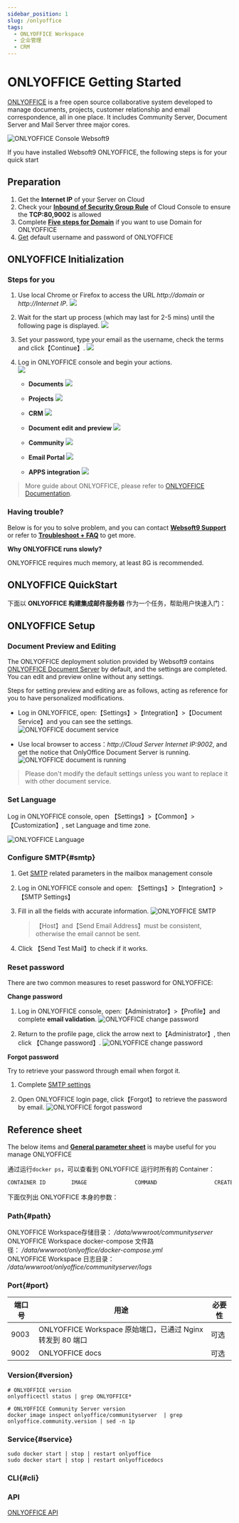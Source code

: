 ```yaml
---
sidebar_position: 1
slug: /onlyoffice
tags:
  - ONLYOFFICE Workspace
  - 企业管理
  - CRM
---
```


# ONLYOFFICE Getting Started

[ONLYOFFICE](https://onlyoffice.com) is a free open source collaborative system developed to manage documents, projects, customer relationship and email correspondence, all in one place. It includes Community Server, Document Server and Mail Server three major cores.

![ONLYOFFICE Console Websoft9](http://libs.websoft9.com/Websoft9/DocsPicture/en/onlyoffice/onlyoffice-websoft9-001.png)

If you have installed Websoft9 ONLYOFFICE, the following steps is for your quick start

## Preparation

1. Get the **Internet IP** of your Server on Cloud
2. Check your **[Inbound of Security Group Rule](./administrator/firewall#security)** of Cloud Console to ensure the **TCP:80,9002** is allowed
3. Complete **[Five steps for Domain](./administrator/domain_step)** if you want to use Domain for ONLYOFFICE
4. [Get](./user/credentials) default username and password of ONLYOFFICE

## ONLYOFFICE Initialization

### Steps for you

1. Use local Chrome or Firefox to access the URL *http://domain* or *http://Internet IP*.
   ![](https://libs.websoft9.com/Websoft9/DocsPicture/en/onlyoffice/onlyoffice-installwait-websoft9.png)

2. Wait for the start up process (which may last for 2-5 mins) until the following page is displayed.
   ![](https://libs.websoft9.com/Websoft9/DocsPicture/en/onlyoffice/onlyoffice-install-websoft9.png)

3. Set your password, type your email as the username, check the terms and click【Continue】.
   ![](https://libs.websoft9.com/Websoft9/DocsPicture/en/onlyoffice/onlyoffice-bk-websoft9.png)

4. Log in ONLYOFFICE console and begin your actions.  
   ![](http://libs.websoft9.com/Websoft9/DocsPicture/en/onlyoffice/onlyoffice-websoft9-001.png)

   * **Documents**
     ![](https://libs.websoft9.com/Websoft9/DocsPicture/en/onlyoffice/onlyoffice-websoft9-002.png)

   * **Projects**
     ![](https://libs.websoft9.com/Websoft9/DocsPicture/en/onlyoffice/onlyoffice-websoft9-003.png)

   * **CRM**
     ![](https://libs.websoft9.com/Websoft9/DocsPicture/en/onlyoffice/onlyoffice-websoft9-004.png)

   * **Document edit and preview**
     ![](https://libs.websoft9.com/Websoft9/DocsPicture/en/onlyoffice/onlyoffice-websoft9-005.png)

   * **Community**
     ![](https://libs.websoft9.com/Websoft9/DocsPicture/en/onlyoffice/onlyoffice-function-club-websoft9.png)

   * **Email Portal**
     ![](https://libs.websoft9.com/Websoft9/DocsPicture/en/onlyoffice/onlyoffice-function-email-websoft9.png)

   * **APPS integration**
     ![](https://libs.websoft9.com/Websoft9/DocsPicture/en/onlyoffice/onlyoffice-function-apps-websoft9.png)

> More guide about ONLYOFFICE, please refer to [ONLYOFFICE Documentation](https://helpcenter.onlyoffice.com/server/docker/opensource/index.aspx).


### Having trouble?

Below is for you to solve problem, and you can contact **[Websoft9 Support](./helpdesk)** or refer to **[Troubleshoot + FAQ](./faq#setup)** to get more.  


**Why ONLYOFFICE runs slowly?**

ONLYOFFICE requires much memory, at least 8G is recommended.

## ONLYOFFICE QuickStart

下面以 **ONLYOFFICE 构建集成邮件服务器** 作为一个任务，帮助用户快速入门：

## ONLYOFFICE Setup

### Document Preview and Editing

The ONLYOFFICE deployment solution provided by Websoft9 contains [ONLYOFFICE Document Server](./onlyofficedocs) by default, and the settings are completed. You can edit and preview online without any settings.

Steps for setting preview and editing are as follows, acting as reference for you to have personalized modifications.

* Log in ONLYOFFICE, open:【Settings】>【Integration】>【Document Service】and you can see the settings.
  ![ONLYOFFICE document service](https://libs.websoft9.com/Websoft9/DocsPicture/en/onlyoffice/onlyoffice-preview-websoft9.png)

* Use local browser to access：*http://Cloud Server Internet IP:9002*, and get the notice that OnlyOffice Document Server is running.
   ![ONLYOFFICE document is running ](https://libs.websoft9.com/Websoft9/DocsPicture/en/onlyoffice/onlyoffice-dkisrunning-websoft9.png)

> Please don't modify the default settings unless you want to replace it with other document service.

### Set Language 

Log in ONLYOFFICE console, open 【Settings】>【Common】>【Customization】, set Language and time zone.

![ONLYOFFICE Language](https://libs.websoft9.com/Websoft9/DocsPicture/en/onlyoffice/onlyoffice-lanuageset-websoft9.png)

### Configure SMTP{#smtp}

1. Get [SMTP](./administrator/smtp) related parameters in the mailbox management console
   
2. Log in ONLYOFFICE console and open: 【Settings】>【Integration】>【SMTP Settings】

3. Fill in all the fields with accurate information.
   ![ONLYOFFICE SMTP](https://libs.websoft9.com/Websoft9/DocsPicture/en/onlyoffice/onlyoffice-smtp-1-websoft9.png)

   > 【Host】and【Send Email Address】must be consistent, otherwise the email cannot be sent.

4. Click 【Send Test Mail】to check if it works.


### Reset password

There are two common measures to reset password for ONLYOFFICE:  

**Change password**

1. Log in ONLYOFFICE console, open:【Administrator】>【Profile】and complete **email validation**.
  ![ONLYOFFICE change password](https://libs.websoft9.com/Websoft9/DocsPicture/en/onlyoffice/onlyoffice-modifypw001-websoft9.png)

2. Return to the profile page, click the arrow next to【Administrator】, then click 【Change password】.
  ![ONLYOFFICE change password](https://libs.websoft9.com/Websoft9/DocsPicture/en/onlyoffice/onlyoffice-modifypw002-websoft9.png)

**Forgot password**

Try to retrieve your password through email when forgot it.

1. Complete [SMTP settings](#smtp)

2. Open ONLYOFFICE login page, click【Forgot】to retrieve the password by email.
  ![ONLYOFFICE forgot password](https://libs.websoft9.com/Websoft9/DocsPicture/en/onlyoffice/onlyoffice-forgetpw-websoft9.png)


## Reference sheet

The below items and **[General parameter sheet](./administrator/parameter)** is maybe useful for you manage ONLYOFFICE 


通过运行`docker ps`，可以查看到 ONLYOFFICE 运行时所有的 Container：

```bash
CONTAINER ID        IMAGE               COMMAND                  CREATED             STATUS              PORTS                                NAMES
```


下面仅列出 ONLYOFFICE 本身的参数：

### Path{#path}

ONLYOFFICE Workspace存储目录： */data/wwwroot/communityserver*  
ONLYOFFICE Workspace docker-compose 文件路径： */data/wwwroot/onlyoffice/docker-compose.yml*  
ONLYOFFICE Workspace 日志目录： */data/wwwroot/onlyoffice/communityserver/logs*

### Port{#port}

| 端口号 | 用途                                          | 必要性 |
| ------ | --------------------------------------------- | ------ |
| 9003   | ONLYOFFICE Workspace 原始端口，已通过 Nginx 转发到 80 端口 | 可选   |
| 9002   | ONLYOFFICE docs  | 可选   |


### Version{#version}

```shell
# ONLYOFFICE version
onlyofficectl status | grep ONLYOFFICE*

# ONLYOFFICE Community Server version
docker image inspect onlyoffice/communityserver  | grep onlyoffice.community.version | sed -n 1p
```

### Service{#service}

```shell
sudo docker start | stop | restart onlyoffice
sudo docker start | stop | restart onlyofficedocs
```

### CLI{#cli}

### API

[ONLYOFFICE API](https://api.onlyoffice.com/)

